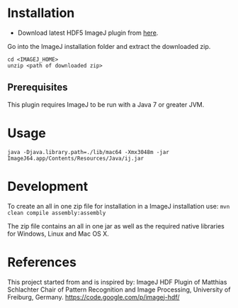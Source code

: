 # Installation

* Download latest HDF5 ImageJ plugin from [here](http://slsyoke4.psi.ch:8081/artifactory/releases/HDF5_Viewer-0.2.0.zip).

Go into the ImageJ installation folder and extract the downloaded zip.

```
cd <IMAGEJ_HOME>
unzip <path of downloaded zip>
```

## Prerequisites
This plugin requires ImageJ to be run with a Java 7 or greater JVM.

# Usage
```
java -Djava.library.path=./lib/mac64 -Xmx3048m -jar ImageJ64.app/Contents/Resources/Java/ij.jar
```

# Development
To create an all in one zip file for installation in a ImageJ installation use: 
`mvn clean compile assembly:assembly`

The zip file contains an all in one jar as well as the required native libraries for Windows, Linux and Mac OS X.

# References 
This project started from and is inspired by: ImageJ HDF Plugin of Matthias Schlachter Chair of Pattern Recognition and Image Processing, University of Freiburg, Germany.
https://code.google.com/p/imagej-hdf/